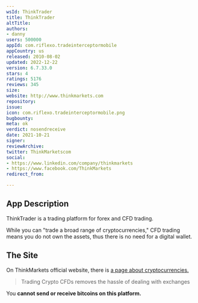 ```yaml
---
wsId: ThinkTrader
title: ThinkTrader
altTitle: 
authors:
- danny
users: 500000
appId: com.riflexo.tradeinterceptormobile
appCountry: us
released: 2010-08-02
updated: 2022-12-22
version: 6.7.33.0
stars: 4
ratings: 5176
reviews: 345
size: 
website: http://www.thinkmarkets.com
repository: 
issue: 
icon: com.riflexo.tradeinterceptormobile.png
bugbounty: 
meta: ok
verdict: nosendreceive
date: 2021-10-21
signer: 
reviewArchive: 
twitter: ThinkMarketscom
social:
- https://www.linkedin.com/company/thinkmarkets
- https://www.facebook.com/ThinkMarkets
redirect_from: 

---
```


## App Description

ThinkTrader is a trading platform for forex and CFD trading.

While you can "trade a broad range of cryptocurrencies," CFD trading means you do not own the assets, thus there is no need for a digital wallet.

## The Site

On ThinkMarkets official website, there is [a page about cryptocurrencies.](https://www.thinkmarkets.com/en/cryptocurrency-trading/)

> Trading Crypto CFDs removes the hassle of dealing with exchanges

You **cannot send or receive bitcoins on this platform.**
